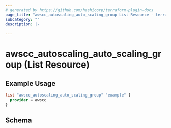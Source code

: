 ```yaml
---
# generated by https://github.com/hashicorp/terraform-plugin-docs
page_title: "awscc_autoscaling_auto_scaling_group List Resource - terraform-provider-awscc"
subcategory: ""
description: |-
  
---
```


# awscc_autoscaling_auto_scaling_group (List Resource)



## Example Usage

```terraform
list "awscc_autoscaling_auto_scaling_group" "example" {
  provider = awscc
}
```

<!-- schema generated by tfplugindocs -->
## Schema
